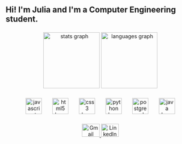 <h2 align="left">Hi! I'm Julia and I'm a Computer Engineering student.</h2>

###

<div align="center">
  <img src="https://github-readme-stats.vercel.app/api?username=julia-oliver&hide_title=false&hide_rank=false&show_icons=true&include_all_commits=true&count_private=true&disable_animations=false&theme=dracula&locale=en&hide_border=false" height="150" alt="stats graph"  />
  <img src="https://github-readme-stats.vercel.app/api/top-langs?username=julia-oliver&locale=en&hide_title=false&layout=compact&card_width=320&langs_count=5&theme=dracula&hide_border=false" height="150" alt="languages graph"  />
</div>

###

<div align="center">
  <img src="https://skillicons.dev/icons?i=js" height="43" alt="javascript logo"  />
  <img width="20" />
  <img src="https://skillicons.dev/icons?i=html" height="43" alt="html5 logo"  />
  <img width="20" />
  <img src="https://skillicons.dev/icons?i=css" height="43" alt="css3 logo"  />
  <img width="20" />
  <img src="https://skillicons.dev/icons?i=py" height="43" alt="python logo"  />
  <img width="20" />
  <img src="https://skillicons.dev/icons?i=postgres" height="43" alt="postgresql logo"  />
  <img width="20" />
  <img src="https://skillicons.dev/icons?i=java" height="43" alt="java logo"  />
</div>

###



###

<div align="center">
  
  <a href="mailto:juliaoliver.fsa@gmail.com" target="_blank">
    <img src="https://raw.githubusercontent.com/maurodesouza/profile-readme-generator/master/src/assets/icons/social/gmail/default.svg" width="47" height="35" alt="Gmail Logo" />
  </a>
  
  <a href="https://www.linkedin.com/in/julia-oliveira-643169267/" target="_blank">
    <img src="https://raw.githubusercontent.com/maurodesouza/profile-readme-generator/master/src/assets/icons/social/linkedin/default.svg" width="47" height="35" alt="LinkedIn Logo" />
  </a>
</div>

###
